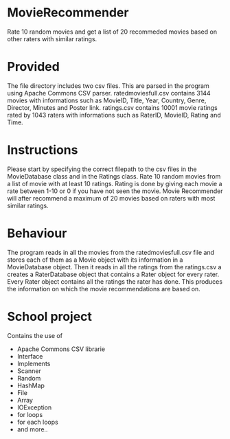 # MovieRecommender
Rate 10 random movies and get a list of 20 recommeded movies based on other raters with similar ratings.
# Provided
The file directory includes two csv files. This are parsed in the program using Apache Commons CSV parser.
ratedmoviesfull.csv contains 3144 movies with informations such as MovieID, Title, Year, Country, Genre, Director, Minutes and Poster link.
ratings.csv contains 10001 movie ratings rated by 1043 raters with informations such as RaterID, MovieID, Rating and Time.
# Instructions
Please start by specifying the correct filepath to the csv files in the MovieDatabase class and in the Ratings class.
Rate 10 random movies from a list of movie with at least 10 ratings.
Rating is done by giving each movie a rate between 1-10 or 0 if you have not seen the movie.
Movie Recommender will after recommend a maximum of 20 movies based on raters with most similar ratings.  
# Behaviour
The program reads in all the movies from the ratedmoviesfull.csv file and stores each of them as a Movie object with its information in a MovieDatabase object.
Then it reads in all the ratings from the ratings.csv a creates a RaterDatabase object that contains a Rater object for every rater.
Every Rater object contains all the ratings the rater has done.
This produces the information on which the movie recommendations are based on. 
# School project
Contains the use of

* Apache Commons CSV librarie
* Interface
* Implements
* Scanner
* Random
* HashMap
* File
* Array
* IOException
* for loops
* for each loops
* and more..
